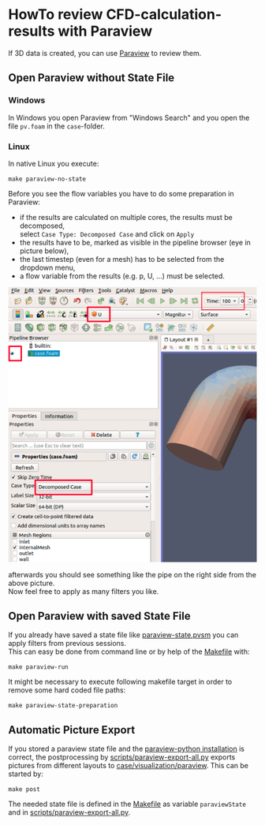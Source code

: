 HowTo review CFD-calculation-results with Paraview
======================================================================

If 3D data is created, you can use [Paraview](../installation/paraview.md) to review them. 



Open Paraview without State File
------------------------------------------------------------

### Windows
In Windows you open Paraview from "Windows Search" and you open the file `pv.foam` in the `case`-folder. 


### Linux
In native Linux you execute: 

    make paraview-no-state


Before you see the flow variables you have to do some preparation in Paraview:  

* if the results are calculated on multiple cores, the results must be decomposed,  
  select `Case Type: Decomposed Case` and click on `Apply`  
* the results have to be, marked as visible in the pipeline browser (eye in picture below),  
* the last timestep (even for a mesh) has to be selected from the dropdown menu,  
* a flow variable from the results (e.g. p, U, ...) must be selected.  

![](../resources/paraview-first-settings.png)

afterwards you should see something like the pipe on the right side from the above picture.  
Now feel free to apply as many filters you like. 



Open Paraview with saved State File
------------------------------------------------------------

If you already have saved a state file like [paraview-state.pvsm](../../post/paraview-state.pvsm) you can apply filters from previous sessions.  
This can easy be done from command line or by help of the [Makefile](../../Makefile) with: 

    make paraview-run


It might be necessary to execute following makefile target in order to remove some hard coded file paths:  

    make paraview-state-preparation



Automatic Picture Export
------------------------------------------------------------

If you stored a paraview state file and the [paraview-python installation](../installation/paraview.python.md) is correct, 
the postprocessing by [scripts/paraview-export-all.py](../../scripts/paraview-export-all.py) 
exports pictures from different layouts to [case/visualization/paraview](../../case/visualization/paraview/renderView4.png). 
This can be started by:  

    make post


The needed state file is defined in the [Makefile](../../makefile#L20) as variable `paraviewState` and
in [scripts/paraview-export-all.py](../../scripts/paraview-export-all.py#L11).  

